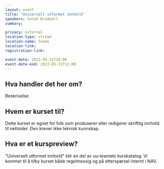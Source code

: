 ```yaml
---
layout: event
title: "Universelt utformet innhold"
speakers: Sarah Brodwall
summary: 

privacy: external
location-type: stream
location-name: Teams
location-link:
registration-link:

event-date: 2022-05-31T10:00
event-date-end: 2022-05-31T11:00
---
```

## Hva handler det her om?
Beskrivelse

## Hvem er kurset til?
Dette kurset er egnet for folk som produserer eller redigerer skriftlig innhold til nettsider.  Den krever ikke teknisk kunnskap.

## Hva er et kurspreview?
"Universelt utformet innhold" blir en del av uu-teamets kurskatalog.  Vi kommer til å tilby kurset både regelmessig og på etterspørsel internt i NAV.